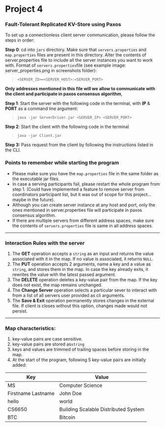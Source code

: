# Project 4

### Fault-Tolerant Replicated KV-Store using Paxos

To set up a connectionless client server communication, please follow the steps in order:

**Step 0**: cd into `jars` directory. Make sure that `servers.properties` and `map.properties` files are present in this directory. Alter the contents of server.properties file to include all the server instances you want to work with. 
Format of `servers.properties`file (see example image: server_properties.png in screenshots folder): 
> `<SERVER_ID>=<SERVER_HOST>:<SERVER_PORT>`

**Only addresses mentioned in this file will we allow to communicate with the client and participate in paxos consensus algorithm**, 

**Step 1**: Start the server with the following code in the terminal, with **IP** & **PORT** as a command line argument:
>`java -jar ServerDriver.jar <SERVER_IP> <SERVER_PORT>`

**Step 2**: Start the client with the following code in the terminal
>`java -jar Client.jar`

**Step 3:** Pass request from the client by following the instructions listed in the CLI.

### Points to remember while starting the program
- Please make sure you have the `map.properties` file in the same folder as the executable jar files.
- In case a serving participants fail, please restart the whole program from step 1. (Could have implemented a feature to remove server from coordinators participant list, but it was out of scope for this project... maybe in the future).
- Although you can create server instance at any host and port, only the ones mentioned in server.properties file will participate in paxos consensus algorithm.
- If there are multiple servers from different address spaces, make sure the contents of `servers.properties` file is same in all address spaces. 
---

### Interaction Rules with the server

1. The **GET** operation accepts a `string` as an input and returns the value associated with it in the map. If no value is associated, it returns `NULL`.
2. The **PUT** operation accepts 2 arguments, name a key and a value as `string`, and stores them in the map. In case the key already exits, it rewrites the value with the latest passed argument.
3. The **DELETE** operation deletes a key-value pair from the map. If the key does not exist, the map remains unchanged.
4. The **Change Server** operation selects a particular sever to interact with from a list of all servers user provided as cli arguments.
5. The **Save & Exit** operation permanently stores changes in the external file. If client is closes without this option, changes made would not persist.

---

### Map characteristics:

1. key-value pairs are case sensitive.
2. key-value pairs are stored as`string`
3. keys and values are trimmed of trailing spaces before storing in the map.
4. At the start of the program, following 5 key-value pairs are initially added:

| Key                | Value                                |   
|--------------------|--------------------------------------|
| MS                 | Computer Science                     |
| Firstname Lastname | John Doe                             |
| hello              | world                                |
| CS6650             | Building Scalable Distributed System |
| BTC                | Bitcoin                              |


